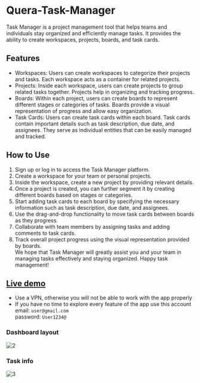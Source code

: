 # Quera-Task-Manager

Task Manager is a project management tool that helps teams and individuals stay organized and efficiently manage tasks. It provides the ability to create workspaces, projects, boards, and task cards.

## Features
* Workspaces: Users can create workspaces to categorize their projects and tasks. Each workspace acts as a container for related projects.
* Projects: Inside each workspace, users can create projects to group related tasks together. Projects help in organizing and tracking progress.
* Boards: Within each project, users can create boards to represent different stages or categories of tasks. Boards provide a visual representation of progress and allow easy organization.
* Task Cards: Users can create task cards within each board. Task cards contain important details such as task description, due date, and assignees. They serve as individual entities that can be easily managed and tracked.

## How to Use
1. Sign up or log in to access the Task Manager platform.<br>
2. Create a workspace for your team or personal projects.<br>
3. Inside the workspace, create a new project by providing relevant details.<br>
4. Once a project is created, you can further segment it by creating different boards based on stages or categories.<br>
5. Start adding task cards to each board by specifying the necessary information such as task description, due date, and assignees.<br>
6. Use the drag-and-drop functionality to move task cards between boards as they progress.<br>
7. Collaborate with team members by assigning tasks and adding comments to task cards.<br>
8. Track overall project progress using the visual representation provided by boards.<br>
We hope that Task Manager will greatly assist you and your team in managing tasks effectively and staying organized. Happy task management!

## [Live demo](https://quera-task-manager.vercel.app/)
* Use a VPN, otherwise you will not be able to work with the app properly
* If you have no time to explore every feature of the app use this account <br>
email: `user@gmail.com` <br>
password: `User1234@`

### Dashboard layout
![2](https://github.com/Saeed-Abedini/Quera-Task-Manager/assets/58294372/31c5e07e-55a1-4cdd-ae47-a1c5e716933e) <br>
### Task info
![3](https://github.com/Saeed-Abedini/Quera-Task-Manager/assets/58294372/6eb47aa8-95a5-42c7-98bd-41d29122cbeb)
